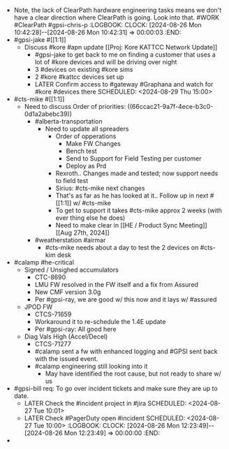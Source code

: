 - Note, the lack of ClearPath hardware engineering tasks means we don't have a clear direction where ClearPath is going. Look into that. #WORK #ClearPath #gpsi-chris-p
  :LOGBOOK:
  CLOCK: [2024-08-26 Mon 10:42:28]--[2024-08-26 Mon 10:42:31] =>  00:00:03
  :END:
- #gpsi-jake #[[1:1]]
	- Discuss #kore #apn update [[Proj: Kore KATTCC Network Update]]
		- #gpsi-jake to get back to me on finding a customer that uses a lot of #kore devices and will be driving over night
		- 3 #devices on existing #kore sims
		- 2 #kore #kattcc devices set up
		- LATER Confirm access to #gateway #Graphana and watch for #kore #devices there
		  SCHEDULED: <2024-08-29 Thu 15:00>
- #cts-mike #[[1:1]]
	- Need to discuss Order of priorities: ((66ccac21-9a7f-4ece-b3c0-0d1a2abebc39))
		- #alberta-transportation
			- Need to update all spreaders
				- Order of opperations
					- Make FW Changes
					- Bench test
					- Send to Support for Field Testing per customer
					- Deploy as Prd
				- Rexroth.. Changes made and tested; now support needs to field test
				- Sirius: #cts-mike next changes
				- That's as far as he has looked at it.. Follow up in next #[[1:1]] w/ #cts-mike
				- To get to support it takes #cts-mike approx 2 weeks (with ever thing else he does)
				- Need to make clear in [[HE / Product Sync Meeting]] [[Aug 27th, 2024]]
		- #weatherstation #airmar
			- #cts-mike needs about a day to test the 2 devices on #cts-kim desk
- #calamp #he-critical
	- Signed / Unsighed accumulators
		- CTC-8690
		- LMU FW resolved in the FW itself and a fix from Assured
		- New CMF version 3.0g
		- Per #gpsi-ray, we are good w/ this now and it lays w/ #assured
	- JPOD FW
		- CTCS-71659
		- Workaround it to re-schedule the 1.4E update
		- Per #gpsi-ray: All good here
	- Diag Vals High (Accel/Decel)
		- CTCS-71277
		- #calamp sent a fw with enhanced logging and #GPSI sent back with the issued event.
		- #calamp engineering still looking into it
			- May have identified the root cause, but not ready to share w/ us
- #gpsi-bill req: To go over incident tickets and make sure they are up to date.
	- LATER Check the #incident project in #jira
	  SCHEDULED: <2024-08-27 Tue 10:01>
	- LATER Check #PagerDuty open #incident 
	  SCHEDULED: <2024-08-27 Tue 10:00>
	  :LOGBOOK:
	  CLOCK: [2024-08-26 Mon 12:23:49]--[2024-08-26 Mon 12:23:49] =>  00:00:00
	  :END:
-